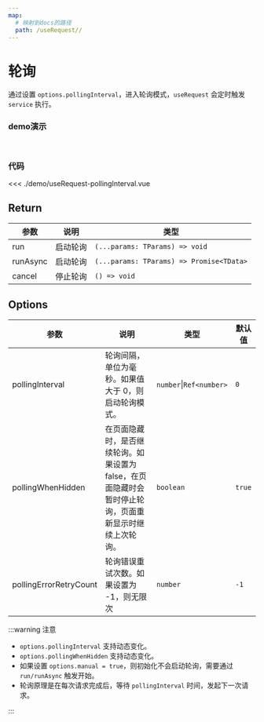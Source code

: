 ```yaml
---
map:
  # 映射到docs的路径
  path: /useRequest//
---
```


# 轮询

通过设置 `options.pollingInterval`，进入轮询模式，`useRequest` 会定时触发 `service` 执行。

### demo演示
<br/>
<useRequestPollingInterval/>

### 代码
<<< ./demo/useRequest-pollingInterval.vue


## Return

| 参数     | 说明     | 类型                                     |
| -------- | -------- | ---------------------------------------- |
| run      | 启动轮询 | `(...params: TParams) => void`           |
| runAsync | 启动轮询 | `(...params: TParams) => Promise<TData>` |
| cancel   | 停止轮询 | `() => void`                             |

## Options

| 参数 | 说明 | 类型 | 默认值 |
| --- | --- | --- | --- |
| pollingInterval | 轮询间隔，单位为毫秒。如果值大于 0，则启动轮询模式。 | `number`\|`Ref<number>` | `0` |
| pollingWhenHidden | 在页面隐藏时，是否继续轮询。如果设置为 false，在页面隐藏时会暂时停止轮询，页面重新显示时继续上次轮询。 | `boolean` | `true` |
| pollingErrorRetryCount | 轮询错误重试次数。如果设置为 -1，则无限次 | `number` | `-1` |

:::warning 注意

- `options.pollingInterval` 支持动态变化。
- `options.pollingWhenHidden` 支持动态变化。
- 如果设置 `options.manual = true`，则初始化不会启动轮询，需要通过 `run/runAsync` 触发开始。
- 轮询原理是在每次请求完成后，等待 `pollingInterval` 时间，发起下一次请求。

:::
<script setup>
import useRequestPollingInterval from './demo/useRequest-pollingInterval.vue'
</script>
